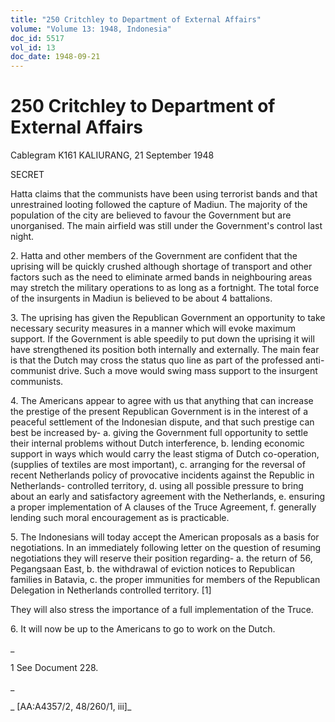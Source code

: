 ```yaml
---
title: "250 Critchley to Department of External Affairs"
volume: "Volume 13: 1948, Indonesia"
doc_id: 5517
vol_id: 13
doc_date: 1948-09-21
---
```


# 250 Critchley to Department of External Affairs

Cablegram K161 KALIURANG, 21 September 1948

SECRET

Hatta claims that the communists have been using terrorist bands and that unrestrained looting followed the capture of Madiun. The majority of the population of the city are believed to favour the Government but are unorganised. The main airfield was still under the Government's control last night.

2\. Hatta and other members of the Government are confident that the uprising will be quickly crushed although shortage of transport and other factors such as the need to eliminate armed bands in neighbouring areas may stretch the military operations to as long as a fortnight. The total force of the insurgents in Madiun is believed to be about 4 battalions.

3\. The uprising has given the Republican Government an opportunity to take necessary security measures in a manner which will evoke maximum support. If the Government is able speedily to put down the uprising it will have strengthened its position both internally and externally. The main fear is that the Dutch may cross the status quo line as part of the professed anti-communist drive. Such a move would swing mass support to the insurgent communists.

4\. The Americans appear to agree with us that anything that can increase the prestige of the present Republican Government is in the interest of a peaceful settlement of the Indonesian dispute, and that such prestige can best be increased by- a. giving the Government full opportunity to settle their internal problems without Dutch interference, b. lending economic support in ways which would carry the least stigma of Dutch co-operation, (supplies of textiles are most important), c. arranging for the reversal of recent Netherlands policy of provocative incidents against the Republic in Netherlands- controlled territory, d. using all possible pressure to bring about an early and satisfactory agreement with the Netherlands, e. ensuring a proper implementation of A clauses of the Truce Agreement, f. generally lending such moral encouragement as is practicable.

5\. The Indonesians will today accept the American proposals as a basis for negotiations. In an immediately following letter on the question of resuming negotiations they will reserve their position regarding- a. the return of 56, Pegangsaan East, b. the withdrawal of eviction notices to Republican families in Batavia, c. the proper immunities for members of the Republican Delegation in Netherlands controlled territory. [1]

They will also stress the importance of a full implementation of the Truce.

6\. It will now be up to the Americans to go to work on the Dutch.

_

1 See Document 228.

_

_ [AA:A4357/2, 48/260/1, iii]_
